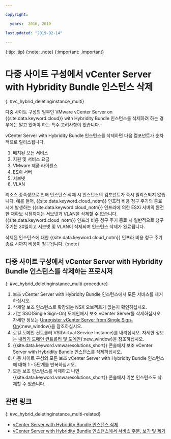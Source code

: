 ```yaml
---

copyright:

  years:  2016, 2019

lastupdated: "2019-02-14"

---
```


{:tip: .tip}
{:note: .note}
{:important: .important}

# 다중 사이트 구성에서 vCenter Server with Hybridity Bundle 인스턴스 삭제
{: #vc_hybrid_deletinginstance_multi}

다중 사이트 구성의 일부인 VMware vCenter Server on {{site.data.keyword.cloud}} with Hybridity Bundle 인스턴스를 삭제하려 하는 경우에는 알고 있어야 하는 특수 고려사항이 있습니다.

vCenter Server with Hybridity Bundle 인스턴스를 삭제하면 다음 컴포넌트가 순차적으로 릴리스됩니다.
1. 배치된 모든 서비스
2. 지원 및 서비스 요금
3. VMware 제품 라이센스
4. ESXi 서버
5. 서브넷
6. VLAN

리소스 종속성으로 인해 인스턴스 삭제 시 인스턴스의 컴포넌트가 즉시 릴리스되지 않습니다. 예를 들어, {{site.data.keyword.cloud_notm}} 인프라 비용 청구 주기의 종료 시에 발생하는 {{site.data.keyword.cloud_notm}} 인프라에 의한 ESXi 서버의 완전한 재확보 시점까지는 서브넷과 VLAN을 삭제할 수 없습니다. {{site.data.keyword.cloud_notm}} 인프라 비용 청구 주기 종료 시 일반적으로 청구 주기는 30일이고 서브넷 및 VLAN이 삭제되며 인스턴스 삭제가 완료됩니다.

삭제된 인스턴스에 대한 {{site.data.keyword.cloud_notm}} 인프라 비용 청구 주기 종료 시까지 비용이 청구됩니다.
{:note}

## 다중 사이트 구성에서 vCenter Server with Hybridity Bundle 인스턴스를 삭제하는 프로시저
{: #vc_hybrid_deletinginstance_multi-procedure}

1. 보조 vCenter Server with Hybridity Bundle 인스턴스에서 모든 서비스를 제거하십시오.
2. 삭제할 보조 인스턴스로 확장되는 NSX 오브젝트가 없는지 확인하십시오.
3. 기본 SSO(Single Sign-On) 도메인에서 보조 vCenter Server를 삭제하십시오. 자세한 정보는 [Unregister vCenter Server from Single Sign-On](https://kb.vmware.com/selfservice/microsites/search.do?language=en_US&cmd=displayKC&externalId=2106736){:new_window}을 참조하십시오.
4. 로컬 도메인 컨트롤러 VSI(Virtual Service Instance)를 내리십시오. 자세한 정보는 [내리기 도메인 컨트롤러 및 도메인](https://technet.microsoft.com/en-us/windows-server-docs/identity/ad-ds/deploy/demoting-domain-controllers-and-domains--level-200-){:new_window}을 참조하십시오.
5. {{site.data.keyword.vmwaresolutions_short}} 콘솔에서 보조 vCenter Server with Hybridity Bundle 인스턴스를 삭제하십시오.
6. 다중 사이트 구성의 모든 보조 vCenter Server with Hybridity Bundle 인스턴스에 대해 1 - 5단계를 반복하십시오.
7. 모든 보조 인스턴스를 삭제하고 나면 {{site.data.keyword.vmwaresolutions_short}} 콘솔에서 기본 인스턴스도 삭제할 수 있습니다.

## 관련 링크
{: #vc_hybrid_deletinginstance_multi-related}

* [vCenter Server with Hybridity Bundle 인스턴스 삭제](/docs/services/vmwaresolutions/vcenter?topic=vmware-solutions-vc_hybrid_deletinginstance)
* [vCenter Server with Hybridity Bundle 인스턴스에서 서비스 주문, 보기 및 제거](/docs/services/vmwaresolutions/vcenter?topic=vmware-solutions-vc_hybrid_addingremovingservices)

